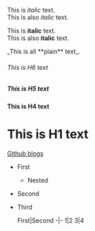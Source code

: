 This is *italic* text.
<br>
This is also _italic_ text.



This is **italic** text.
<br>
This is also __italic__ text.

\_This is all \*\*plain\*\* text\_.


###### This is H6 text

##### This is H5 text


#### This is H4 text

# This is H1 text


[Github blogs](https://dev.to/aws-builders/github-foundation-certification-preparation-4ojm)



- First
   - Nested
- Second
- Third

  First|Second
-|-
1|2
3|4
